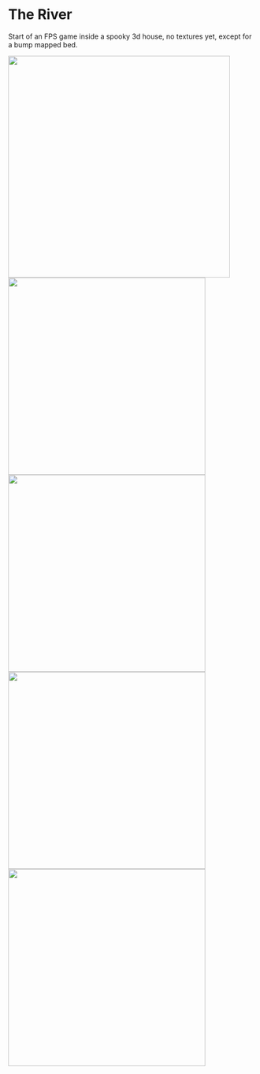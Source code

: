 # The River
Start of an FPS game inside a spooky 3d house, no textures yet, except for a bump mapped bed.

<img src="unitySC1" width="450">
<img src="unitySC2" width="400">
<img src="blenderSC1" width="400">
<img src="blenderSC2" width="400">
<img src="blenderSC3" width="400">

